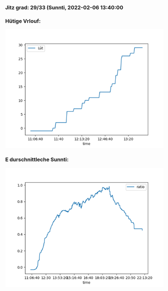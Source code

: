 ### Jitz grad: 29/33 (Sunnti, 2022-02-06 13:40:00

### Hütige Vrlouf:
![Graph](Today.png)

### E durschnittleche Sunnti:
![Graph](Sunnti.png)